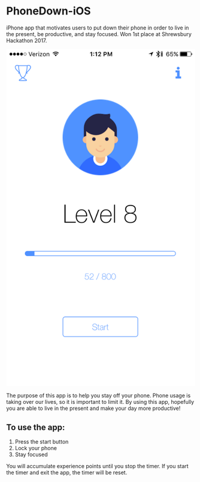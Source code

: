 # PhoneDown-iOS
iPhone app that motivates users to put down their phone in order to live in the present, be productive, and stay focused.
Won 1st place at Shrewsbury Hackathon 2017.

![Alt text](/IMG_2236.PNG)

The purpose of this app is to help you stay off your phone. Phone usage is taking over our lives, so it is important to limit it. By using this app, hopefully you are able to live in the present and make your day more productive!

## To use the app:
1. Press the start button
2. Lock your phone
3. Stay focused

You will accumulate experience points until you stop the timer. If you start the timer and exit the app, the timer will be reset.

